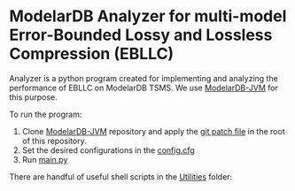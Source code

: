# ModelarDB Analyzer for multi-model Error-Bounded Lossy and Lossless Compression (EBLLC)
Analyzer is a python program created for implementing and analyzing the performance of EBLLC on ModelarDB TSMS. We use [ModelarDB-JVM](https://github.com/modelardata/modelardb) for this purpose.

To run the program:
1. Clone [ModelarDB-JVM](https://github.com/modelardata/modelardb) repository and apply the [git patch file](https://github.com/aabduvakhobov/ModelarDB-Analyzer/blob/main/ModelarDB-Extended-Logging.patch) in the root of this repository.
2. Set the desired configurations in the [config.cfg](https://github.com/aabduvakhobov/ModelarDB-Analyzer/blob/main/config.cfg)   
3. Run [main.py](https://github.com/aabduvakhobov/ModelarDB-Analyzer/blob/main/main.py)

There are handful of useful shell scripts in the [Utilities]() folder:


